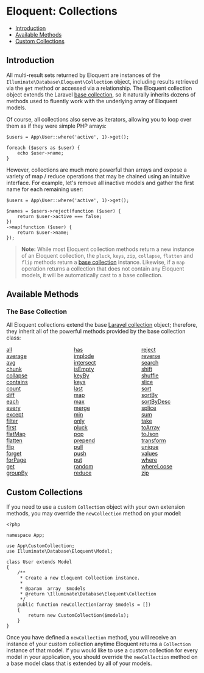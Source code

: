 # Eloquent: Collections

- [Introduction](#introduction)
- [Available Methods](#available-methods)
- [Custom Collections](#custom-collections)

<a name="introduction"></a>
## Introduction

All multi-result sets returned by Eloquent are instances of the `Illuminate\Database\Eloquent\Collection` object, including results retrieved via the `get` method or accessed via a relationship. The Eloquent collection object extends the Laravel [base collection](collections.md), so it naturally inherits dozens of methods used to fluently work with the underlying array of Eloquent models.

Of course, all collections also serve as iterators, allowing you to loop over them as if they were simple PHP arrays:

    $users = App\User::where('active', 1)->get();

    foreach ($users as $user) {
        echo $user->name;
    }

However, collections are much more powerful than arrays and expose a variety of map / reduce operations that may be chained using an intuitive interface. For example, let's remove all inactive models and gather the first name for each remaining user:

    $users = App\User::where('active', 1)->get();

    $names = $users->reject(function ($user) {
        return $user->active === false;
    })
    ->map(function ($user) {
        return $user->name;
    });

> **Note:** While most Eloquent collection methods return a new instance of an Eloquent collection, the `pluck`, `keys`, `zip`, `collapse`, `flatten` and `flip` methods return a [base collection](collections.md) instance. Likewise, if a `map` operation returns a collection that does not contain any Eloquent models, it will be automatically cast to a base collection.

<a name="available-methods"></a>
## Available Methods

### The Base Collection

All Eloquent collections extend the base [Laravel collection](collections.md) object; therefore, they inherit all of the powerful methods provided by the base collection class:

<style>
    #collection-method-list > p {
        column-count: 3; -moz-column-count: 3; -webkit-column-count: 3;
        column-gap: 2em; -moz-column-gap: 2em; -webkit-column-gap: 2em;
    }

    #collection-method-list a {
        display: block;
    }
</style>

<div id="collection-method-list" markdown="1">

[all](collections.md#method-all)
[average](collections.md#method-average)
[avg](collections.md#method-avg)
[chunk](collections.md#method-chunk)
[collapse](collections.md#method-collapse)
[contains](collections.md#method-contains)
[count](collections.md#method-count)
[diff](collections.md#method-diff)
[each](collections.md#method-each)
[every](collections.md#method-every)
[except](collections.md#method-except)
[filter](collections.md#method-filter)
[first](collections.md#method-first)
[flatMap](collections.md#method-flatmap)
[flatten](collections.md#method-flatten)
[flip](collections.md#method-flip)
[forget](collections.md#method-forget)
[forPage](collections.md#method-forpage)
[get](collections.md#method-get)
[groupBy](collections.md#method-groupby)
[has](collections.md#method-has)
[implode](collections.md#method-implode)
[intersect](collections.md#method-intersect)
[isEmpty](collections.md#method-isempty)
[keyBy](collections.md#method-keyby)
[keys](collections.md#method-keys)
[last](collections.md#method-last)
[map](collections.md#method-map)
[max](collections.md#method-max)
[merge](collections.md#method-merge)
[min](collections.md#method-min)
[only](collections.md#method-only)
[pluck](collections.md#method-pluck)
[pop](collections.md#method-pop)
[prepend](collections.md#method-prepend)
[pull](collections.md#method-pull)
[push](collections.md#method-push)
[put](collections.md#method-put)
[random](collections.md#method-random)
[reduce](collections.md#method-reduce)
[reject](collections.md#method-reject)
[reverse](collections.md#method-reverse)
[search](collections.md#method-search)
[shift](collections.md#method-shift)
[shuffle](collections.md#method-shuffle)
[slice](collections.md#method-slice)
[sort](collections.md#method-sort)
[sortBy](collections.md#method-sortby)
[sortByDesc](collections.md#method-sortbydesc)
[splice](collections.md#method-splice)
[sum](collections.md#method-sum)
[take](collections.md#method-take)
[toArray](collections.md#method-toarray)
[toJson](collections.md#method-tojson)
[transform](collections.md#method-transform)
[unique](collections.md#method-unique)
[values](collections.md#method-values)
[where](collections.md#method-where)
[whereLoose](collections.md#method-whereloose)
[zip](collections.md#method-zip)

</div>

<a name="custom-collections"></a>
## Custom Collections

If you need to use a custom `Collection` object with your own extension methods, you may override the `newCollection` method on your model:

    <?php

    namespace App;

    use App\CustomCollection;
    use Illuminate\Database\Eloquent\Model;

    class User extends Model
    {
        /**
         * Create a new Eloquent Collection instance.
         *
         * @param  array  $models
         * @return \Illuminate\Database\Eloquent\Collection
         */
        public function newCollection(array $models = [])
        {
            return new CustomCollection($models);
        }
    }

Once you have defined a `newCollection` method, you will receive an instance of your custom collection anytime Eloquent returns a `Collection` instance of that model. If you would like to use a custom collection for every model in your application, you should override the `newCollection` method on a base model class that is extended by all of your models.
